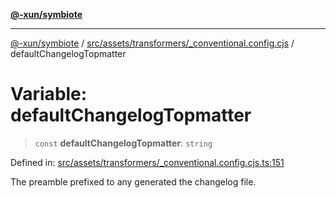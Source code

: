 [**@-xun/symbiote**](../../../../../README.md)

***

[@-xun/symbiote](../../../../../README.md) / [src/assets/transformers/\_conventional.config.cjs](../README.md) / defaultChangelogTopmatter

# Variable: defaultChangelogTopmatter

> `const` **defaultChangelogTopmatter**: `string`

Defined in: [src/assets/transformers/\_conventional.config.cjs.ts:151](https://github.com/Xunnamius/symbiote/blob/79d395cced979d17188580f3f3b776aa6e57df18/src/assets/transformers/_conventional.config.cjs.ts#L151)

The preamble prefixed to any generated the changelog file.
